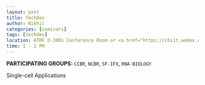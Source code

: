 ```yaml
---
layout: post
title: TechDev
author: Nikhil
categories: [seminars]
tags: [techdev]
location: ATRF D-3001 Conference Room or <a href="https://cbiit.webex.com/cbiit/e.php?MTID=m8e4cc08aae26be936415c20896d4867a">WebEx</a>
time: 1 - 2 PM
---
```


**PARTICIPATING GROUPS:**  `CCBR`, `NCBR`, `SF-IFX`, `RNA-BIOLOGY`

Single-cell  Applications
